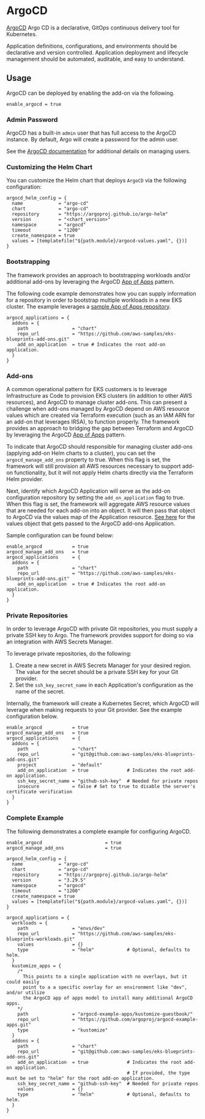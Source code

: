 # ArgoCD

[ArgoCD](https://argo-cd.readthedocs.io/en/stable/) Argo CD is a declarative, GitOps continuous delivery tool for Kubernetes.

Application definitions, configurations, and environments should be declarative and version controlled. Application deployment and lifecycle management should be automated, auditable, and easy to understand.

## Usage

ArgoCD can be deployed by enabling the add-on via the following.

```hcl
enable_argocd = true
```

### Admin Password

ArgoCD has a built-in `admin` user that has full access to the ArgoCD instance. By default, Argo will create a password for the admin user.

See the [ArgoCD documentation](https://argo-cd.readthedocs.io/en/stable/operator-manual/user-management/) for additional details on managing users.

### Customizing the Helm Chart

You can customize the Helm chart that deploys `ArgoCD` via the following configuration:

```hcl
argocd_helm_config = {
  name             = "argo-cd"
  chart            = "argo-cd"
  repository       = "https://argoproj.github.io/argo-helm"
  version          = "<chart_version>"
  namespace        = "argocd"
  timeout          = "1200"
  create_namespace = true
  values = [templatefile("${path.module}/argocd-values.yaml", {})]
}
```

### Bootstrapping

The framework provides an approach to bootstrapping workloads and/or additional add-ons by leveraging the ArgoCD [App of Apps](https://argo-cd.readthedocs.io/en/stable/operator-manual/cluster-bootstrapping/) pattern.

The following code example demonstrates how you can supply information for a repository in order to bootstrap multiple workloads in a new EKS cluster. The example leverages a [sample App of Apps repository](https://github.com/aws-samples/eks-blueprints-workloads.git).

```hcl
argocd_applications = {
  addons = {
    path                = "chart"
    repo_url            = "https://github.com/aws-samples/eks-blueprints-add-ons.git"
    add_on_application  = true # Indicates the root add-on application.
  }
}
```

### Add-ons

A common operational pattern for EKS customers is to leverage Infrastructure as Code to provision EKS clusters (in addition to other AWS resources), and ArgoCD to manage cluster add-ons. This can present a challenge when add-ons managed by ArgoCD depend on AWS resource values which are created via Terraform execution (such as an IAM ARN for an add-on that leverages IRSA), to function properly. The framework provides an approach to bridging the gap between Terraform and ArgoCD by leveraging the ArgoCD [App of Apps](https://argo-cd.readthedocs.io/en/stable/operator-manual/cluster-bootstrapping/) pattern.

To indicate that ArgoCD should responsible for managing cluster add-ons (applying add-on Helm charts to a cluster), you can set the `argocd_manage_add_ons` property to true. When this flag is set, the framework will still provision all AWS resources necessary to support add-on functionality, but it will not apply Helm charts directly via the Terraform Helm provider.

Next, identify which ArgoCD Application will serve as the add-on configuration repository by setting the `add_on_application` flag to true. When this flag is set, the framework will aggregate AWS resource values that are needed for each add-on into an object. It will then pass that object to ArgoCD via the values map of the Application resource. [See here](https://github.com/aws-ia/terraform-aws-eks-blueprints/blob/main/modules/kubernetes-addons/locals.tf#L4) for the values object that gets passed to the ArgoCD add-ons Application.

Sample configuration can be found below:

```hcl
enable_argocd           = true
argocd_manage_add_ons   = true
argocd_applications     = {
  addons = {
    path                = "chart"
    repo_url            = "https://github.com/aws-samples/eks-blueprints-add-ons.git"
    add_on_application  = true # Indicates the root add-on application.
  }
}
```

### Private Repositories

In order to leverage ArgoCD with private Git repositories, you must supply a private SSH key to Argo. The framework provides support for doing so via an integration with AWS Secrets Manager.

To leverage private repositories, do the following:

1. Create a new secret in AWS Secrets Manager for your desired region. The value for the secret should be a private SSH key for your Git provider.
2. Set the `ssh_key_secret_name` in each Application's configuration as the name of the secret.

Internally, the framework will create a Kubernetes Secret, which ArgoCD will leverage when making requests to your Git provider. See the example configuration below.

```hcl
enable_argocd           = true
argocd_manage_add_ons   = true
argocd_applications     = {
  addons = {
    path                = "chart"
    repo_url            = "git@github.com:aws-samples/eks-blueprints-add-ons.git"
    project             = "default"
    add_on_application  = true              # Indicates the root add-on application.
    ssh_key_secret_name = "github-ssh-key"  # Needed for private repos
    insecure            = false # Set to true to disable the server's certificate verification
  }
}
```

### Complete Example

The following demonstrates a complete example for configuring ArgoCD.

```hcl
enable_argocd                       = true
argocd_manage_add_ons               = true

argocd_helm_config = {
  name             = "argo-cd"
  chart            = "argo-cd"
  repository       = "https://argoproj.github.io/argo-helm"
  version          = "3.29.5"
  namespace        = "argocd"
  timeout          = "1200"
  create_namespace = true
  values = [templatefile("${path.module}/argocd-values.yaml", {})]
}

argocd_applications = {
  workloads = {
    path                = "envs/dev"
    repo_url            = "https://github.com/aws-samples/eks-blueprints-workloads.git"
    values              = {}
    type                = "helm"            # Optional, defaults to helm.
  }
  kustomize_apps = {
    /*
      This points to a single application with no overlays, but it could easily
      point to a a specific overlay for an environment like "dev", and/or utilize
      the ArgoCD app of apps model to install many additional ArgoCD apps.
    */
    path                = "argocd-example-apps/kustomize-guestbook/"
    repo_url            = "https://github.com/argoproj/argocd-example-apps.git"
    type                = "kustomize"
  }
  addons = {
    path                = "chart"
    repo_url            = "git@github.com:aws-samples/eks-blueprints-add-ons.git"
    add_on_application  = true              # Indicates the root add-on application.
                                            # If provided, the type must be set to "helm" for the root add-on application.
    ssh_key_secret_name = "github-ssh-key"  # Needed for private repos
    values              = {}
    type                = "helm"            # Optional, defaults to helm.
  }
}
```
